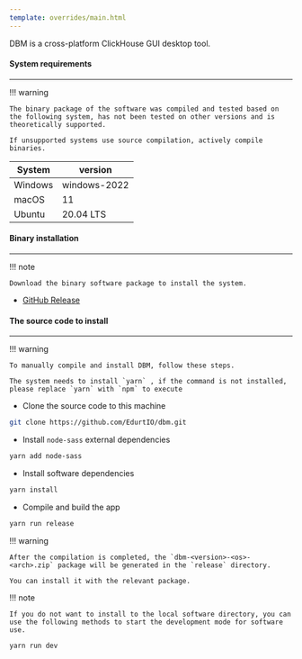 ```yaml
---
template: overrides/main.html
---
```


DBM is a cross-platform ClickHouse GUI desktop tool.

#### System requirements

---

!!! warning

    The binary package of the software was compiled and tested based on the following system, has not been tested on other versions and is theoretically supported.

    If unsupported systems use source compilation, actively compile binaries.

| System  | version      |
|---------|--------------|
| Windows | windows-2022 |
| macOS   | 11           |
| Ubuntu  | 20.04 LTS    |

#### Binary installation

---

!!! note

    Download the binary software package to install the system.

- [GitHub Release](https://github.com/EdurtIO/dbm/releases/latest)

#### The source code to install

---

!!! warning

    To manually compile and install DBM, follow these steps.

    The system needs to install `yarn` , if the command is not installed, please replace `yarn` with `npm` to execute

- Clone the source code to this machine

```bash
git clone https://github.com/EdurtIO/dbm.git
```

- Install `node-sass` external dependencies

```bash
yarn add node-sass
```

- Install software dependencies

```bash
yarn install
```

- Compile and build the app

```bash
yarn run release
```

!!! warning

    After the compilation is completed, the `dbm-<version>-<os>-<arch>.zip` package will be generated in the `release` directory.

    You can install it with the relevant package.

!!! note

    If you do not want to install to the local software directory, you can use the following methods to start the development mode for software use.

```bash
yarn run dev
```
